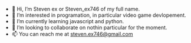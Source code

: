 - 👋 Hi, I’m Steven ex or Steven_ex746 of my full name.
- 👀 I’m interested in programation, in particular video game devlopement.
- 🌱 I’m currently learning javascript and python.
- 💞️ I’m looking to collaborate on nothin particular for the moment.
- 📫 You can reach me at steven.ex746@gmail.com
